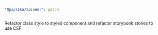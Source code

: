 ```yaml
---
"@paprika/spinner": patch
---
```


Refactor class style to styled component and refactor storybook stories to use CSF
